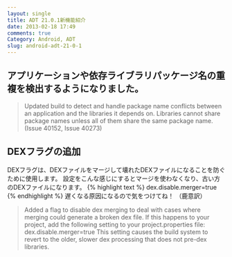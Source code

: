 ```yaml
---
layout: single
title: ADT 21.0.1新機能紹介
date: 2013-02-18 17:49
comments: true
Category: Android, ADT
slug: android-adt-21-0-1
---
```


## アプリケーションや依存ライブラリパッケージ名の重複を検出するようになりました。

> Updated build to detect and handle package name conflicts between an application and the libraries it depends on. Libraries cannot share package names unless all of them share the same package name. (Issue 40152, Issue 40273)

## DEXフラグの追加

DEXフラグは、DEXファイルをマージして壊れたDEXファイルになることを防ぐために使用します。
設定をこんな感じにするとマージを使わなくなり、古い方のDEXファイルになります。
{% highlight text %}
    dex.disable.merger=true
{% endhighlight %}
遅くなる原因になるので気をつけてね！
（鹿意訳）

> Added a flag to disable dex merging to deal with cases where merging could generate a broken dex file. If this happens to your project, add the following setting to your project.properties file: dex.disable.merger=true This setting causes the build system to revert to the older, slower dex processing that does not pre-dex libraries.
